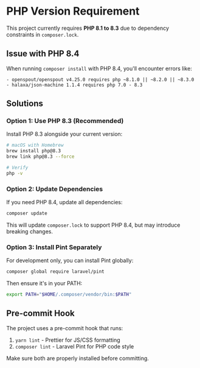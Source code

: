# PHP Version Requirement

This project currently requires **PHP 8.1 to 8.3** due to dependency constraints in `composer.lock`.

## Issue with PHP 8.4

When running `composer install` with PHP 8.4, you'll encounter errors like:
```
- openspout/openspout v4.25.0 requires php ~8.1.0 || ~8.2.0 || ~8.3.0
- halaxa/json-machine 1.1.4 requires php 7.0 - 8.3
```

## Solutions

### Option 1: Use PHP 8.3 (Recommended)
Install PHP 8.3 alongside your current version:
```bash
# macOS with Homebrew
brew install php@8.3
brew link php@8.3 --force

# Verify
php -v
```

### Option 2: Update Dependencies
If you need PHP 8.4, update all dependencies:
```bash
composer update
```
This will update `composer.lock` to support PHP 8.4, but may introduce breaking changes.

### Option 3: Install Pint Separately
For development only, you can install Pint globally:
```bash
composer global require laravel/pint
```

Then ensure it's in your PATH:
```bash
export PATH="$HOME/.composer/vendor/bin:$PATH"
```

## Pre-commit Hook

The project uses a pre-commit hook that runs:
1. `yarn lint` - Prettier for JS/CSS formatting
2. `composer lint` - Laravel Pint for PHP code style

Make sure both are properly installed before committing.